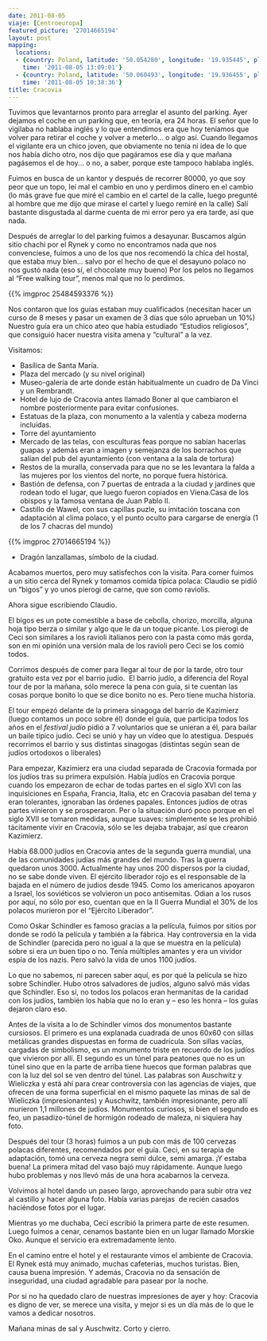 ```yaml
---
date: 2011-08-05
viaje: [Centroeuropa]
featured_picture: '27014665194'
layout: post
mapping:
  locations:
  - {country: Poland, latitude: '50.054280', longitude: '19.935445', place: Krakow,
    time: '2011-08-05 13:09:01'}
  - {country: Poland, latitude: '50.060493', longitude: '19.936455', place: Krakow,
    time: '2011-08-05 10:38:36'}
title: Cracovia
---
```

Tuvimos que levantarnos pronto para arreglar el asunto del parking. Ayer dejamos el coche en un parking que, en teoría, era 24 horas. El señor que lo vigilaba no hablaba inglés y lo que entendimos era que hoy teníamos que volver para retirar el coche y volver a meterlo... o algo así. Cuando llegamos el vigilante era un chico joven, que obviamente no tenía ni idea de lo que nos había dicho otro, nos dijo que pagáramos ese día y que mañana pagásemos el de hoy... o no, a saber, porque este tampoco hablaba inglés.

Fuimos en busca de un kantor y después de recorrer 80000, yo que soy peor que un topo, leí mal el cambio en uno y perdimos dinero en el cambio (lo más grave fue que miré el cambio en el cartel de la calle, luego pregunté al hombre que me dijo que mirase el cartel y luego remiré en la calle) Salí bastante disgustada al darme cuenta de mi error pero ya era tarde, así que nada.

Después de arreglar lo del parking fuimos a desayunar. Buscamos algún sitio chachi por el Rynek y como no encontramos nada que nos convenciese, fuimos a uno de los que nos recomendó la chica del hostal, que estaba muy bien... salvo por el hecho de que el desayuno polaco no nos gustó nada (eso sí, el chocolate muy bueno) Por los pelos no llegamos al “Free walking tour”, menos mal que no lo perdimos.

{{% imgproc 25484593376 %}}

Nos contaron que los guías estaban muy cualificados (necesitan hacer un curso de 8 meses y pasar un examen de 3 días que sólo aprueban un 10%) Nuestro guía era un chico ateo que había estudiado “Estudios religiosos”, que consiguió hacer nuestra visita amena y “cultural” a la vez.

Visitamos:

- Basílica de Santa María.
- Plaza del mercado (y su nivel original)
- Museo-galería de arte donde están habitualmente un cuadro de Da Vinci y un Rembrandt.
- Hotel de lujo de Cracovia antes llamado Boner al que cambiaron el nombre posteriormente para evitar confusiones.
- Estatuas de la plaza, con monumento a la valentía y cabeza moderna incluidas.
- Torre del ayuntamiento
- Mercado de las telas, con esculturas feas porque no sabían hacerlas guapas y además eran a imagen y semejanza de los borrachos que salían del pub del ayuntamiento (con ventana a la sala de tortura)
- Restos de la muralla, conservada para que no se les levantara la falda a las mujeres por los vientos del norte, no porque fuera histórica.
- Bastión de defensa, con 7 puertas de entrada a la ciudad y jardines que rodean todo el lugar, que luego fueron copiados en Viena.Casa de los obispos y la famosa ventana de Juan Pablo II.
- Castillo de Wawel, con sus capillas puzle, su imitación toscana con adaptación al clima polaco, y el punto oculto para cargarse de energía (1 de los 7 chacras del mundo)

{{% imgproc 27014665194 %}}

- Dragón lanzallamas, símbolo de la ciudad.

Acabamos muertos, pero muy satisfechos con la visita. Para comer fuimos a un sitio cerca del Rynek y tomamos comida típica polaca: Claudio se pidió un “bigos” y yo unos pierogi de carne, que son como raviolis.

Ahora sigue escribiendo Claudio.

El bigos es un pote comestible a base de cebolla, chorizo, morcilla, alguna hoja tipo berza o similar y algo que le da un toque picante. Los pierogi de Ceci son similares a los ravioli italianos pero con la pasta como más gorda, son en mi opinión una versión mala de los ravioli pero Ceci se los comió todos.

Corrimos después de comer para llegar al tour de por la tarde, otro tour gratuito esta vez por el barrio judío.  El barrio judío, a diferencia del Royal tour de por la mañana, sólo merece la pena con guía, si te cuentan las cosas porque bonito lo que se dice bonito no es. Pero tiene mucha historia.

El tour empezó delante de la primera sinagoga del barrio de Kazimierz (luego contamos un poco sobre él) donde el guía, que participa todos los años en el *festival judío* pidió a 7 voluntarios que se unieran a él, para bailar un baile típico judío. Ceci se unió y hay un vídeo que lo atestigua. Después recorrimos el barrio y sus distintas sinagogas (distintas según sean de judíos ortodoxos o liberales)

Para empezar, Kazimierz era una ciudad separada de Cracovia formada por los judíos tras su primera expulsión. Había judíos en Cracovia porque cuando los empezaron de echar de todas partes en el siglo XVI con las inquisiciones en España, Francia, Italia, etc en Cracovia pasaban del tema y eran tolerantes, ignoraban las órdenes papales. Entonces judíos de otras partes vinieron y se prosperaron. Per o la situación duró poco porque en el siglo XVII se tomaron medidas, aunque suaves: simplemente se les prohibió tácitamente vivir en Cracovia, sólo se les dejaba trabajar, así que crearon Kazimierz.

Había 68.000 judíos en Cracovia antes de la segunda guerra mundial, una de las comunidades judías más grandes del mundo. Tras la guerra quedaron unos 3000. Actualmente hay unos 200 dispersos por la ciudad, no se sabe donde viven. El ejército liberador rojo es el responsable de la bajada en el número de judíos desde 1945. Como los americanos apoyaron a Israel, los soviéticos se volvieron un poco antisemitas. Odian a los rusos por aquí, no sólo por eso, cuentan que en la II Guerra Mundial el 30% de los polacos murieron por el “Ejército Liberador”.

Como Oskar Schindler es famoso gracias a la película, fuimos por sitios por donde se rodó la película y también a la fábrica. Hay controversia en la vida de Schindler (parecida pero no igual a la que se muestra en la película) sobre si era un buen tipo o no. Tenía múltiples amantes y era un vividor espía de los nazis. Pero salvó la vida de unos 1100 judíos.

Lo que no sabemos, ni parecen saber aquí, es por qué la película se hizo sobre Schindler. Hubo otros salvadores de judíos, alguno salvó más vidas que Schindler. Eso sí, no todos los polacos eran hermanitas de la caridad con los judíos, también los había que no lo eran y – eso les honra – los guías dejaron claro eso.

Antes de la visita a lo de Schindler vimos dos monumentos bastante cursiosos. El primero es una explanada cuadrada de unos 60x60 con sillas metálicas grandes dispuestas en forma de cuadrícula. Son sillas vacías, cargadas de simbolismo, es un monumento triste en recuerdo de los judíos que vivieron por allí. El segundo es un túnel para peatones que no es un túnel sino que en la parte de arriba tiene huecos que forman palabras que con la luz del sol se ven dentro del túnel. Las palabras son Auschwitz y Wieliczka y está ahí para crear controversia con las agencias de viajes, que ofrecen de una forma superficial en el mismo paquete las minas de sal de Wieliczka (impresionantes) y Auschwitz, también impresionante, pero allí murieron 1,1 millones de judíos. Monumentos curiosos, si bien el segundo es feo, un pasadizo-túnel de hormigón rodeado de maleza, ni siquiera hay foto.

Después del tour (3 horas) fuimos a un pub con más de 100 cervezas polacas diferentes, recomendados por el guía. Ceci, en su terapia de adaptación, tomó una cerveza negra semi dulce, semi amarga. ¡Y estaba buena! La primera mitad del vaso bajó muy rápidamente. Aunque luego hubo problemas y nos llevó más de una hora acabarnos la cerveza.

Volvimos al hotel dando un paseo largo, aprovechando para subir otra vez al castillo y hacer alguna foto. Había varias parejas  de recién casados haciéndose fotos por el lugar.

Mientras yo me duchaba, Ceci escribió la primera parte de este resumen. Luego fuimos a cenar, cenamos bastante bien en un lugar llamado Morskie Oko. Aunque el servicio era extremadamente lento.

En el camino entre el hotel y el restaurante vimos el ambiente de Cracovia. El Rynek está muy animado, muchas cafeterías, muchos turistas. Bien, causa buena impresión. Y además, Cracovia no da sensación de inseguridad, una ciudad agradable para pasear por la noche.

Por si no ha quedado claro de nuestras impresiones de ayer y hoy: Cracovia es digno de ver, se merece una visita, y mejor si es un día más de lo que le vamos a dedicar nosotros.

Mañana minas de sal y Auschwitz. Corto y cierro.
